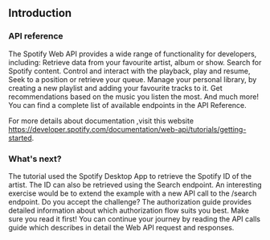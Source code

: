 
## Introduction

### API reference
The Spotify Web API provides a wide range of functionality for developers, including:
 Retrieve data from your favourite artist, album or show.
 Search for Spotify content.
 Control and interact with the playback, play and resume, Seek to a position or retrieve your queue.
 Manage your personal library, by creating a new playlist and adding your favourite tracks to it.
 Get recommendations based on the music you listen the most.
 And much more! You can find a complete list of available endpoints in the API Reference.

 For more details about documentation ,visit this website https://developer.spotify.com/documentation/web-api/tutorials/getting-started.

### What's next?

The tutorial used the Spotify Desktop App to retrieve the Spotify ID of the artist. The ID can also be retrieved using the Search endpoint. An interesting exercise would be to extend the example with a new API call to the /search endpoint. Do you accept the challenge?
The authorization guide provides detailed information about which authorization flow suits you best. Make sure you read it first!
You can continue your journey by reading the API calls guide which describes in detail the Web API request and responses.


